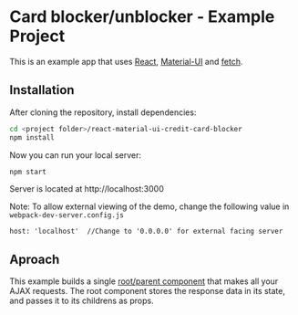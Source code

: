 # Card blocker/unblocker - Example Project

This is an example app that uses [React](http://facebook.github.io/react/), [Material-UI](http://callemall.github.io/material-ui/) and [fetch](https://developer.mozilla.org/es/docs/Web/API/Fetch_API).

## Installation

After cloning the repository, install dependencies:
```sh
cd <project folder>/react-material-ui-credit-card-blocker
npm install
```

Now you can run your local server:
```sh
npm start
```
Server is located at http://localhost:3000

Note: To allow external viewing of the demo, change the following value in `webpack-dev-server.config.js`

```
host: 'localhost'  //Change to '0.0.0.0' for external facing server
```
## Aproach

 This example builds a single [root/parent component](http://andrewhfarmer.com/react-ajax-best-practices/) that makes all your AJAX requests. The root component stores the response data in its state, and passes it to its childrens as props.
